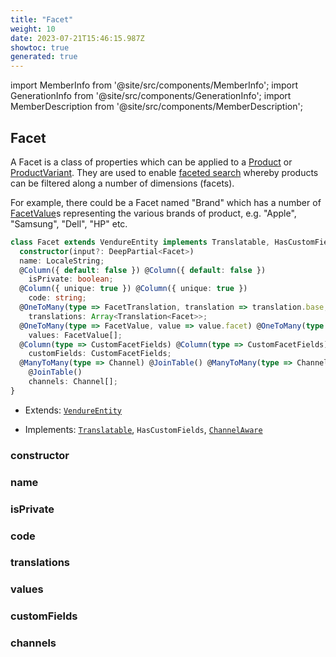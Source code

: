```yaml
---
title: "Facet"
weight: 10
date: 2023-07-21T15:46:15.987Z
showtoc: true
generated: true
---
```

<!-- This file was generated from the Vendure source. Do not modify. Instead, re-run the "docs:build" script -->
import MemberInfo from '@site/src/components/MemberInfo';
import GenerationInfo from '@site/src/components/GenerationInfo';
import MemberDescription from '@site/src/components/MemberDescription';


## Facet

<GenerationInfo sourceFile="packages/core/src/entity/facet/facet.entity.ts" sourceLine="25" packageName="@vendure/core" />

A Facet is a class of properties which can be applied to a <a href='/reference/typescript-api/entities/product#product'>Product</a> or <a href='/reference/typescript-api/entities/product-variant#productvariant'>ProductVariant</a>.
They are used to enable [faceted search](https://en.wikipedia.org/wiki/Faceted_search) whereby products
can be filtered along a number of dimensions (facets).

For example, there could be a Facet named "Brand" which has a number of <a href='/reference/typescript-api/entities/facet-value#facetvalue'>FacetValue</a>s representing
the various brands of product, e.g. "Apple", "Samsung", "Dell", "HP" etc.

```ts title="Signature"
class Facet extends VendureEntity implements Translatable, HasCustomFields, ChannelAware {
  constructor(input?: DeepPartial<Facet>)
  name: LocaleString;
  @Column({ default: false }) @Column({ default: false })
    isPrivate: boolean;
  @Column({ unique: true }) @Column({ unique: true })
    code: string;
  @OneToMany(type => FacetTranslation, translation => translation.base, { eager: true }) @OneToMany(type => FacetTranslation, translation => translation.base, { eager: true })
    translations: Array<Translation<Facet>>;
  @OneToMany(type => FacetValue, value => value.facet) @OneToMany(type => FacetValue, value => value.facet)
    values: FacetValue[];
  @Column(type => CustomFacetFields) @Column(type => CustomFacetFields)
    customFields: CustomFacetFields;
  @ManyToMany(type => Channel) @JoinTable() @ManyToMany(type => Channel)
    @JoinTable()
    channels: Channel[];
}
```
* Extends: <code><a href='/reference/typescript-api/entities/vendure-entity#vendureentity'>VendureEntity</a></code>


* Implements: <code><a href='/reference/typescript-api/entities/interfaces#translatable'>Translatable</a></code>, <code>HasCustomFields</code>, <code><a href='/reference/typescript-api/entities/interfaces#channelaware'>ChannelAware</a></code>



<div className="members-wrapper">

### constructor

<MemberInfo kind="method" type="(input?: DeepPartial&#60;<a href='/reference/typescript-api/entities/facet#facet'>Facet</a>&#62;) => Facet"   />


### name

<MemberInfo kind="property" type="LocaleString"   />


### isPrivate

<MemberInfo kind="property" type="boolean"   />


### code

<MemberInfo kind="property" type="string"   />


### translations

<MemberInfo kind="property" type="Array&#60;Translation&#60;<a href='/reference/typescript-api/entities/facet#facet'>Facet</a>&#62;&#62;"   />


### values

<MemberInfo kind="property" type="<a href='/reference/typescript-api/entities/facet-value#facetvalue'>FacetValue</a>[]"   />


### customFields

<MemberInfo kind="property" type="CustomFacetFields"   />


### channels

<MemberInfo kind="property" type="<a href='/reference/typescript-api/entities/channel#channel'>Channel</a>[]"   />




</div>
